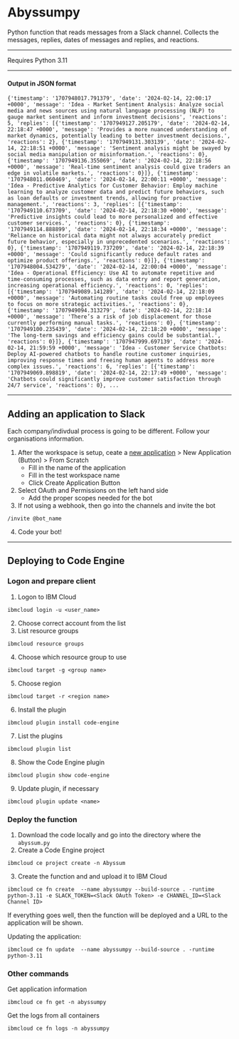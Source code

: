 # Abyssumpy
Python function that reads messages from a Slack channel. Collects the messages, replies, dates of messages and replies, and reactions.

---
Requires Python 3.11 

---
#### Output in JSON format
```
{'timestamp': '1707948017.791379', 'date': '2024-02-14, 22:00:17 +0000', 'message': 'Idea - Market Sentiment Analysis: Analyze social media and news sources using natural language processing (NLP) to gauge market sentiment and inform investment decisions', 'reactions': 5, 'replies': [{'timestamp': '1707949127.205179', 'date': '2024-02-14, 22:18:47 +0000', 'message': 'Provides a more nuanced understanding of market dynamics, potentially leading to better investment decisions.', 'reactions': 2}, {'timestamp': '1707949131.303139', 'date': '2024-02-14, 22:18:51 +0000', 'message': 'Sentiment analysis might be swayed by social media manipulation or misinformation.', 'reactions': 0}, {'timestamp': '1707949136.355069', 'date': '2024-02-14, 22:18:56 +0000', 'message': 'Real-time sentiment analysis could give traders an edge in volatile markets.', 'reactions': 0}]}, {'timestamp': '1707948011.060469', 'date': '2024-02-14, 22:00:11 +0000', 'message': 'Idea - Predictive Analytics for Customer Behavior: Employ machine learning to analyze customer data and predict future behaviors, such as loan defaults or investment trends, allowing for proactive management.', 'reactions': 3, 'replies': [{'timestamp': '1707949110.673709', 'date': '2024-02-14, 22:18:30 +0000', 'message': 'Predictive insights could lead to more personalized and effective customer services.', 'reactions': 0}, {'timestamp': '1707949114.888899', 'date': '2024-02-14, 22:18:34 +0000', 'message': 'Reliance on historical data might not always accurately predict future behavior, especially in unprecedented scenarios.', 'reactions': 0}, {'timestamp': '1707949119.737209', 'date': '2024-02-14, 22:18:39 +0000', 'message': 'Could significantly reduce default rates and optimize product offerings.', 'reactions': 0}]}, {'timestamp': '1707948004.534279', 'date': '2024-02-14, 22:00:04 +0000', 'message': 'Idea - Operational Efficiency: Use AI to automate repetitive and time-consuming processes, such as data entry and report generation, increasing operational efficiency.', 'reactions': 0, 'replies': [{'timestamp': '1707949089.141289', 'date': '2024-02-14, 22:18:09 +0000', 'message': 'Automating routine tasks could free up employees to focus on more strategic activities.', 'reactions': 0}, {'timestamp': '1707949094.313279', 'date': '2024-02-14, 22:18:14 +0000', 'message': 'There’s a risk of job displacement for those currently performing manual tasks.', 'reactions': 0}, {'timestamp': '1707949100.235439', 'date': '2024-02-14, 22:18:20 +0000', 'message': 'The long-term savings and efficiency gains could be substantial.', 'reactions': 0}]}, {'timestamp': '1707947999.697139', 'date': '2024-02-14, 21:59:59 +0000', 'message': 'Idea - Customer Service Chatbots: Deploy AI-powered chatbots to handle routine customer inquiries, improving response times and freeing human agents to address more complex issues.', 'reactions': 6, 'replies': [{'timestamp': '1707949069.898819', 'date': '2024-02-14, 22:17:49 +0000', 'message': 'Chatbots could significantly improve customer satisfaction through 24/7 service', 'reactions': 0}, ...
```

---
## Adding an application to Slack

Each company/indivdual process is going to be different.  Follow your organisations information.

1. After the workspace is setup, ceate a [new application](https://api.slack.com/apps) > New Application (Button) > From Scratch 
   * Fill in the name of the application
   * Fill in the test workspace name
   * Click Create Application Button
2. Select OAuth and Permissions on the left hand side
   * Add the proper scopes needed for the bot
3. If not using a webhook, then go into the channels and invite the bot
```
/invite @bot_name
```
4. Code your bot!

---

## Deploying to Code Engine

### Logon and prepare client
1. Logon to IBM Cloud
```
ibmcloud login -u <user_name>
```
2. Choose correct account from the list
3. List resource groups 
```
ibmcloud resource groups
```
4. Choose which resource group to use
```
ibmcloud target -g <group name>
```
5. Choose region
```
ibmcloud target -r <region name>
```
6. Install the plugin
```
ibmcloud plugin install code-engine
```
7. List the plugins
```
ibmcloud plugin list
```
8. Show the Code Engine plugin
```
ibmcloud plugin show code-engine
```
9. Update plugin, if necessary
```
ibmcloud plugin update <name>
```

### Deploy the function
1. Download the code locally and go into the directory where the `abyssum.py`
2. Create a Code Engine project
```
ibmcloud ce project create -n Abyssum
```
3. Create the function and and upload it to IBM Cloud
```
ibmcloud ce fn create  --name abyssumpy --build-source . -runtime python-3.11 -e SLACK_TOKEN=<Slack OAuth Token> -e CHANNEL_ID=<Slack Channel ID> 
```

If everything goes well, then the function will be deployed and a URL to the application will be shown.

Updating the application:
```
ibmcloud ce fn update  --name abyssumpy --build-source . -runtime python-3.11 
```

### Other commands
Get application information
```
ibmcloud ce fn get -n abyssumpy
```

Get the logs from all containers
```
ibmcloud ce fn logs -n abyssumpy
```

